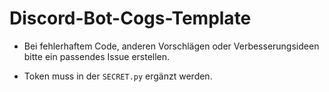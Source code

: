 # Discord-Bot-Cogs-Template

- Bei fehlerhaftem Code, anderen Vorschlägen oder Verbesserungsideen bitte ein passendes Issue erstellen.


- Token muss in der `SECRET.py` ergänzt werden.
